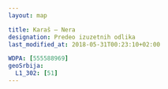```yaml
---
layout: map

title: Karaš – Nera
designation: Predeo izuzetnih odlika
last_modified_at: 2018-05-31T00:23:10+02:00

WDPA: [555588969]
geoSrbija:
  L1_302: [51]
---
```

